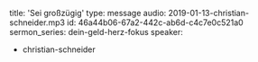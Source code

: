 title: 'Sei großzügig'
type: message
audio: 2019-01-13-christian-schneider.mp3
id: 46a44b06-67a2-442c-ab6d-c4c7e0c521a0
sermon_series: dein-geld-herz-fokus
speaker:
  - christian-schneider
